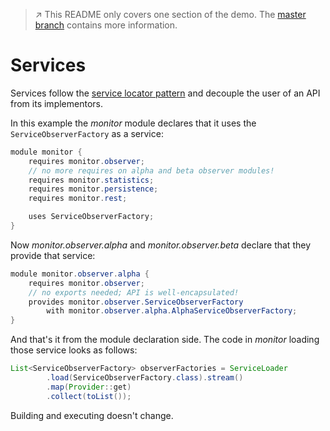 > :arrow_upper_right: This README only covers one section of the demo.
> The [master branch](../../tree/master) contains more information.

# Services

Services follow the [service locator pattern](https://en.wikipedia.org/wiki/Service_locator_pattern) and decouple the user of an API from its implementors.

In this example the _monitor_ module declares that it uses the `ServiceObserverFactory` as a service:

```java
module monitor {
	requires monitor.observer;
	// no more requires on alpha and beta observer modules!
	requires monitor.statistics;
	requires monitor.persistence;
	requires monitor.rest;

	uses ServiceObserverFactory;
}
```

Now _monitor.observer.alpha_ and _monitor.observer.beta_ declare that they provide that service:

```java
module monitor.observer.alpha {
	requires monitor.observer;
	// no exports needed; API is well-encapsulated!
	provides monitor.observer.ServiceObserverFactory
		with monitor.observer.alpha.AlphaServiceObserverFactory;
}
```

And that's it from the module declaration side.
The code in _monitor_ loading those service looks as follows:

```java
List<ServiceObserverFactory> observerFactories = ServiceLoader
		.load(ServiceObserverFactory.class).stream()
		.map(Provider::get)
		.collect(toList());
```

Building and executing doesn't change.
